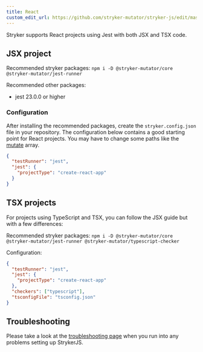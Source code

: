```yaml
---
title: React
custom_edit_url: https://github.com/stryker-mutator/stryker-js/edit/master/docs/guides/react.md
---
```


Stryker supports React projects using Jest with both JSX and TSX code.

## JSX project

Recommended stryker packages: `npm i -D @stryker-mutator/core @stryker-mutator/jest-runner`

Recommended other packages:

- jest 23.0.0 or higher

### Configuration

After installing the recommended packages, create the `stryker.config.json` file in your repository.
The configuration below contains a good starting point for React projects.
You may have to change some paths like the [mutate](../configuration.md#mutate-string) array.

```json
{
  "testRunner": "jest",
  "jest": {
    "projectType": "create-react-app"
  }
}
```

## TSX projects

For projects using TypeScript and TSX, you can follow the JSX guide but with a few differences:

Recommended stryker packages: `npm i -D @stryker-mutator/core @stryker-mutator/jest-runner @stryker-mutator/typescript-checker`

Configuration:

```json
{
  "testRunner": "jest",
  "jest": {
    "projectType": "create-react-app"
  },
  "checkers": ["typescript"],
  "tsconfigFile": "tsconfig.json"
}
```

## Troubleshooting

Please take a look at the [troubleshooting page](../troubleshooting.md) when you run into any problems setting up StrykerJS.
